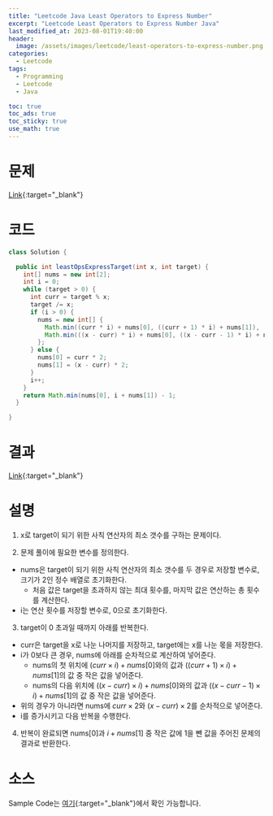 ```yaml
---
title: "Leetcode Java Least Operators to Express Number"
excerpt: "Leetcode Least Operators to Express Number Java"
last_modified_at: 2023-08-01T19:40:00
header:
  image: /assets/images/leetcode/least-operators-to-express-number.png
categories:
  - Leetcode
tags:
  - Programming
  - Leetcode
  - Java

toc: true
toc_ads: true
toc_sticky: true
use_math: true
---
```

# 문제
[Link](https://leetcode.com/problems/least-operators-to-express-number){:target="_blank"}

# 코드
```java
class Solution {

  public int leastOpsExpressTarget(int x, int target) {
    int[] nums = new int[2];
    int i = 0;
    while (target > 0) {
      int curr = target % x;
      target /= x;
      if (i > 0) {
        nums = new int[] {
          Math.min((curr * i) + nums[0], ((curr + 1) * i) + nums[1]),
          Math.min(((x - curr) * i) + nums[0], ((x - curr - 1) * i) + nums[1])
        };
      } else {
        nums[0] = curr * 2;
        nums[1] = (x - curr) * 2;
      }
      i++;
    }
    return Math.min(nums[0], i + nums[1]) - 1;
  }

}
```

# 결과
[Link](https://leetcode.com/problems/least-operators-to-express-number/submissions/1009308375/){:target="_blank"}

# 설명
1. x로 target이 되기 위한 사칙 연산자의 최소 갯수를 구하는 문제이다.

2. 문제 풀이에 필요한 변수를 정의한다.
- nums은 target이 되기 위한 사칙 연산자의 최소 갯수를 두 경우로 저장할 변수로, 크기가 2인 정수 배열로 초기화한다.
  - 처음 값은 target을 초과하지 않는 최대 횟수를, 마지막 값은 연산하는 총 횟수를 계산한다.
- i는 연산 횟수를 저장할 변수로, 0으로 초기화한다.

3. target이 0 초과일 때까지 아래를 반복한다.
- curr은 target을 x로 나눈 나머지를 저장하고, target에는 x를 나눈 몫을 저장한다.
- i가 0보다 큰 경우, nums에 아래를 순차적으로 계산하여 넣어준다.
  - nums의 첫 위치에 $(curr \times i) + nums[0]$와의 값과 $((curr + 1) \times i) + nums[1]$의 값 중 작은 값을 넣어준다.
  - nums의 다음 위치에 $((x - curr) \times i) + nums[0]$와의 값과 $((x - curr - 1) \times i) + nums[1]$의 값 중 작은 값을 넣어준다.
- 위의 경우가 아니라면 nums에 $curr \times 2$와 $(x - curr) \times 2$를 순차적으로 넣어준다.
- i를 증가시키고 다음 반복을 수행한다.

4. 반복이 완료되면 nums[0]과 $i + nums[1]$ 중 작은 값에 1을 뺀 값을 주어진 문제의 결과로 반환한다.

# 소스
Sample Code는 [여기](https://github.com/GracefulSoul/leetcode/blob/master/src/main/java/gracefulsoul/problems/LeastOperatorsToExpressNumber.java){:target="_blank"}에서 확인 가능합니다.